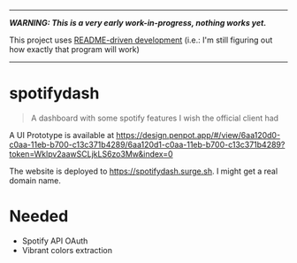 ----------

***WARNING: This is a very early work-in-progress, nothing works yet.***

This project uses [README-driven development](https://tom.preston-werner.com/2010/08/23/readme-driven-development.html)
(i.e.: I'm still figuring out how exactly that program will work)

----------

# spotifydash

> A dashboard with some spotify features I wish the official client had

A UI Prototype is available at <https://design.penpot.app/#/view/6aa120d0-c0aa-11eb-b700-c13c371b4289/6aa120d1-c0aa-11eb-b700-c13c371b4289?token=Wklpv2aawSCLjkLS6zo3Mw&index=0>

The website is deployed to <https://spotifydash.surge.sh>. I might get a real domain name.

Needed
======

- Spotify API OAuth
- Vibrant colors extraction

